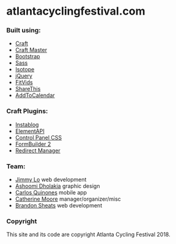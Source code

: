# atlantacyclingfestival.com

### Built using:
- [Craft](https://buildwithcraft.com)
- [Craft Master](https://github.com/BarrelStrength/Craft-Master)
- [Bootstrap](http://getbootstrap.com)
- [Sass](http://sass-lang.com/)
- [Isotope](http://isotope.metafizzy.co/)
- [jQuery](https://jquery.com/)
- [FitVids](http://daverupert.com/2011/09/responsive-video-embeds-with-fitvids/)
- [ShareThis](http://sharethis.com/)
- [AddToCalendar](https://addtocalendar.com/)

### Craft Plugins:
- [Instablog](https://github.com/70kft/craft-instablog)
- [ElementAPI](https://github.com/pixelandtonic/ElementAPI)
- [Control Panel CSS](https://github.com/lindseydiloreto/craft-cpcss)
- [FormBuilder 2](https://github.com/roundhouse/FormBuilder-2-Craft-CMS)
- [Redirect Manager](https://github.com/rkingon/Craft-Plugin--Redirect-Manager)

### Team:
- [Jimmy Lo](http://jimmylocoding.com) web development
- [Ashoomi Dholakia](http://www.ashoomid.com/) graphic design
- [Carlos Quinones](https://www.linkedin.com/in/cquinones) mobile app
- [Catherine Moore](http://www.catherineamoore.com/) manager/organizer/misc
- [Brandon Sheats](https://sheatsb.com) web development

### Copyright
This site and its code are copyright Atlanta Cycling Festival 2018.
